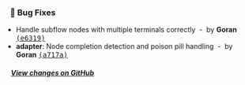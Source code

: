 ### &nbsp;&nbsp;&nbsp;🐞 Bug Fixes

- Handle subflow nodes with multiple terminals correctly &nbsp;-&nbsp; by **Goran** [<samp>(e6319)</samp>](https://github.com/gorango/flowcraft/commit/e6319cc)
- **adapter**: Node completion detection and poison pill handling &nbsp;-&nbsp; by **Goran** [<samp>(a717a)</samp>](https://github.com/gorango/flowcraft/commit/a717a38)

##### &nbsp;&nbsp;&nbsp;&nbsp;[View changes on GitHub](https://github.com/gorango/flowcraft/compare/flowcraft@2.3.0...master)